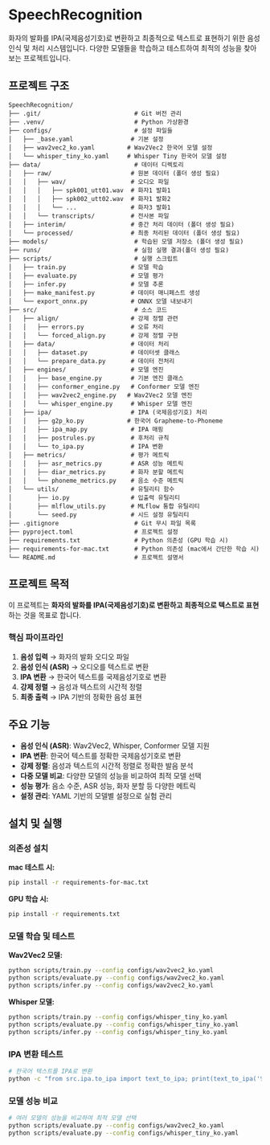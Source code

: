 # SpeechRecognition

화자의 발화를 IPA(국제음성기호)로 변환하고 최종적으로 텍스트로 표현하기 위한 음성 인식 및 처리 시스템입니다. 다양한 모델들을 학습하고 테스트하여 최적의 성능을 찾아보는 프로젝트입니다.

## 프로젝트 구조

```
SpeechRecognition/
├── .git/                          # Git 버전 관리
├── .venv/                         # Python 가상환경
├── configs/                       # 설정 파일들
│   ├── _base.yaml                # 기본 설정
│   ├── wav2vec2_ko.yaml         # Wav2Vec2 한국어 모델 설정
│   └── whisper_tiny_ko.yaml     # Whisper Tiny 한국어 모델 설정
├── data/                          # 데이터 디렉토리
│   ├── raw/                      # 원본 데이터 (폴더 생성 필요)
│   │   ├── wav/                  # 오디오 파일
│   │   │   ├── spk001_utt01.wav  # 화자1 발화1
│   │   │   ├── spk002_utt02.wav  # 화자1 발화2
│   │   │   └── ...               # 화자3 발화1
│   │   └── transcripts/          # 전사본 파일
│   ├── interim/                  # 중간 처리 데이터 (폴더 생성 필요)
│   └── processed/                # 최종 처리된 데이터 (폴더 생성 필요)
├── models/                        # 학습된 모델 저장소 (폴더 생성 필요)
├── runs/                          # 실험 실행 결과(폴더 생성 필요)
├── scripts/                       # 실행 스크립트
│   ├── train.py                  # 모델 학습
│   ├── evaluate.py               # 모델 평가
│   ├── infer.py                  # 모델 추론
│   ├── make_manifest.py          # 데이터 매니페스트 생성
│   └── export_onnx.py            # ONNX 모델 내보내기
├── src/                           # 소스 코드
│   ├── align/                    # 강제 정렬 관련
│   │   ├── errors.py             # 오류 처리
│   │   └── forced_align.py       # 강제 정렬 구현
│   ├── data/                     # 데이터 처리
│   │   ├── dataset.py            # 데이터셋 클래스
│   │   └── prepare_data.py       # 데이터 전처리
│   ├── engines/                  # 모델 엔진
│   │   ├── base_engine.py        # 기본 엔진 클래스
│   │   ├── conformer_engine.py   # Conformer 모델 엔진
│   │   ├── wav2vec2_engine.py   # Wav2Vec2 모델 엔진
│   │   └── whisper_engine.py     # Whisper 모델 엔진
│   ├── ipa/                      # IPA (국제음성기호) 처리
│   │   ├── g2p_ko.py            # 한국어 Grapheme-to-Phoneme
│   │   ├── ipa_map.py            # IPA 매핑
│   │   ├── postrules.py          # 후처리 규칙
│   │   └── to_ipa.py             # IPA 변환
│   ├── metrics/                  # 평가 메트릭
│   │   ├── asr_metrics.py        # ASR 성능 메트릭
│   │   ├── diar_metrics.py       # 화자 분할 메트릭
│   │   └── phoneme_metrics.py    # 음소 수준 메트릭
│   └── utils/                    # 유틸리티 함수
│       ├── io.py                 # 입출력 유틸리티
│       ├── mlflow_utils.py       # MLflow 통합 유틸리티
│       └── seed.py               # 시드 설정 유틸리티
├── .gitignore                     # Git 무시 파일 목록
├── pyproject.toml                 # 프로젝트 설정
├── requirements.txt               # Python 의존성 (GPU 학습 시)
├── requirements-for-mac.txt       # Python 의존성 (mac에서 간단한 학습 시)
└── README.md                      # 프로젝트 설명서
```

## 프로젝트 목적

이 프로젝트는 **화자의 발화를 IPA(국제음성기호)로 변환하고 최종적으로 텍스트로 표현**하는 것을 목표로 합니다. 

### 핵심 파이프라인
1. **음성 입력** → 화자의 발화 오디오 파일
2. **음성 인식 (ASR)** → 오디오를 텍스트로 변환
3. **IPA 변환** → 한국어 텍스트를 국제음성기호로 변환
4. **강제 정렬** → 음성과 텍스트의 시간적 정렬
5. **최종 출력** → IPA 기반의 정확한 음성 표현

## 주요 기능

- **음성 인식 (ASR)**: Wav2Vec2, Whisper, Conformer 모델 지원
- **IPA 변환**: 한국어 텍스트를 정확한 국제음성기호로 변환
- **강제 정렬**: 음성과 텍스트의 시간적 정렬로 정확한 발음 분석
- **다중 모델 비교**: 다양한 모델의 성능을 비교하여 최적 모델 선택
- **성능 평가**: 음소 수준, ASR 성능, 화자 분할 등 다양한 메트릭
- **설정 관리**: YAML 기반의 모델별 설정으로 실험 관리

## 설치 및 실행

### 의존성 설치

**mac 테스트 시:**
```bash
pip install -r requirements-for-mac.txt
```

**GPU 학습 시:**
```bash
pip install -r requirements.txt
```

### 모델 학습 및 테스트

**Wav2Vec2 모델:**
```bash
python scripts/train.py --config configs/wav2vec2_ko.yaml
python scripts/evaluate.py --config configs/wav2vec2_ko.yaml
python scripts/infer.py --config configs/wav2vec2_ko.yaml
```

**Whisper 모델:**
```bash
python scripts/train.py --config configs/whisper_tiny_ko.yaml
python scripts/evaluate.py --config configs/whisper_tiny_ko.yaml
python scripts/infer.py --config configs/whisper_tiny_ko.yaml
```

### IPA 변환 테스트
```bash
# 한국어 텍스트를 IPA로 변환
python -c "from src.ipa.to_ipa import text_to_ipa; print(text_to_ipa('안녕하세요'))"
```

### 모델 성능 비교
```bash
# 여러 모델의 성능을 비교하여 최적 모델 선택
python scripts/evaluate.py --config configs/wav2vec2_ko.yaml
python scripts/evaluate.py --config configs/whisper_tiny_ko.yaml
```

